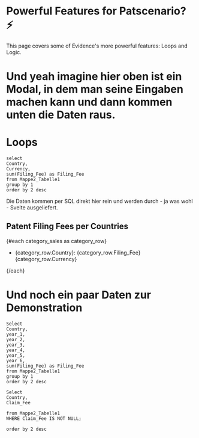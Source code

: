 # Powerful Features for Patscenario? ⚡

This page covers some of Evidence's more powerful features: Loops and Logic.

# Und yeah imagine hier oben ist ein Modal, in dem man seine Eingaben machen kann und dann kommen unten die Daten raus.

# Loops

```category_sales
select
Country,
Currency,
sum(Filing_Fee) as Filing_Fee
from Mappe2_Tabelle1
group by 1
order by 2 desc
```

Die Daten kommen per SQL direkt hier rein und werden durch - ja was wohl - Svelte ausgeliefert.

## Patent Filing Fees per Countries

{#each category_sales as category_row}

- {category_row.Country}: {category_row.Filing_Fee} {category_row.Currency}

{/each}

# Und noch ein paar Daten zur Demonstration

```orders_per_day
Select
Country,
year_1,
year_2,
year_3,
year_4,
year_5,
year_6,
sum(Filing_Fee) as Filing_Fee
from Mappe2_Tabelle1
group by 1
order by 2 desc
```

<DataTable
    data={orders_per_day}
    rows=50 
/>

```claim_fee
Select
Country,
Claim_Fee

from Mappe2_Tabelle1
WHERE Claim_Fee IS NOT NULL;

order by 2 desc
```

<BarChart
    data={claim_fee} 
    x=Country
    y=Claim_Fee
/>
